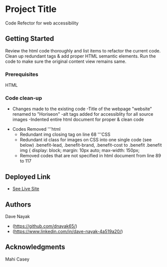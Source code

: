# Project Title

Code Refector for web accessibility  

## Getting Started
Review the html code thoroughly and list items to refactor the current code. 
Clean up redundant tags & add proper HTML semantic elements.
Run the code to make sure the original content view remains same.


### Prerequisites
HTML

### Code clean-up
* Changes made to the existing code
    -Title of the webpage "website" renamed to "Horiseon"
    -alt tags added for accessiblity for all source images
    -Indented entire html document for proper & clean code

- Codes Removed
    '''html
    - Redundant img closing tag on line 68 
    '''CSS
    - Redundant id class for images on CSS into 
    one single code (see below)
    .benefit-lead, .benefit-brand, .benefit-cost to .benefit
    .benefit img {
    display: block;
    margin: 10px auto;
    max-width: 150px;
    - Removed codes that are not specified in html document from line 89 to 117


## Deployed Link
* [See Live Site](#)


## Authors
Dave Nayak

- (https://github.com/dnayak65/)
- (https://www.linkedin.com/in/dave-nayak-4a519a20/)



## Acknowledgments

Mahi 
Casey